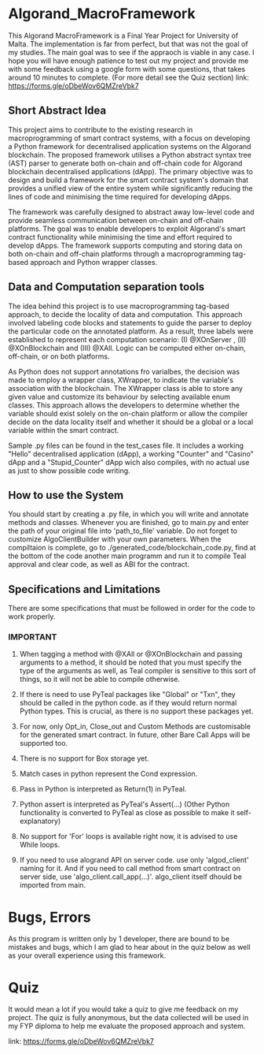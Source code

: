 # Algorand_MacroFramework

This Algorand MacroFramework is a Final Year Project for University of Malta. The implementation is far from perfect, but that was not
the goal of my studies. The main goal was to see if the appraoch is viable in any case.
I hope you will have enough patience to test out my project and provide me with some feedback using a google form with some questions, that takes around
10 minutes to complete. (For more detail see the Quiz section)
link: https://forms.gle/oDbeWov6QMZreVbk7

## Short Abstract Idea

This project aims to contribute to the existing research in macroprogramming of smart contract systems,
with a focus on developing a Python framework for decentralised application systems on the Algorand blockchain.
The proposed framework utilises a Python abstract syntax tree (AST) parser to generate both on-chain and off-chain
code for Algorand blockchain decentralised applications (dApp). The primary objective was to design and build a 
framework for the smart contract system's domain that provides a unified view of the entire system while significantly 
reducing the lines of code and minimising the time required for developing dApps.

The framework was carefully designed to abstract away low-level code and provide seamless communication between on-chain
and off-chain platforms. The goal was to enable developers to exploit Algorand's smart contract functionality while minimising
the time and effort required to develop dApps. The framework supports computing and storing data on both on-chain and off-chain
platforms through a macroprogramming tag-based approach and Python wrapper classes.

## Data and Computation separation tools

The idea behind this project is to use macroprogramming tag-based approach, to decide the locality of data and computation. 
This approach involved labeling code blocks and statements to guide the parser to deploy the particular code on the annotated
platform. As a result, three labels were established to represent each computation scenario:
(I) @XOnServer , (II) @XOnBlockchain and (III) @XAll. Logic can be computed either on-chain, off-chain, or on both platforms. 

As Python does not support annotations fro varialbes, the decision was made to employ a wrapper class, XWrapper,
to indicate the variable's association with the blockchain. The XWrapper class is able to store any given value
and customize its behaviour by selecting available enum classes. This approach allows the developers to determine whether
the variable should exist solely on the on-chain platform or allow the compiler decide on the data locality itself and whether 
it should be a global or a local variable within the smart contract.

Sample .py files can be found in the test_cases file. It includes a working "Hello" decentralised application (dApp),
a working "Counter" and "Casino" dApp and a "Stupid_Counter" dApp wich also compiles, with no actual use as just to show possible code writing.

## How to use the System

You should start by creating a .py file, in which you will write and annotate methods and classes. Whenever you are finished, go to main.py and 
enter the path of your original file into 'path_to_file' variable. Do not forget to customize AlgoClientBuilder with your own parameters.
When the compiltaion is complete, go to ./generated_code/blockchain_code.py, find at the bottom of the code another main programm and run it to compile
Teal approval and clear code, as well as ABI for the contract.

## Specifications and Limitations

There are some specifications that must be followed in order for the code to work properly.

### IMPORTANT

1. When tagging a method with @XAll or @XOnBlockchain and passing arguments to a method, it should be noted that you must specify the type
of the arguments as well, as Teal compiler is sensitive to this sort of things, so it will not be able to compile otherwise.

2. If there is need to use PyTeal packages like "Global" or "Txn", they should be called in the python code. as if they would return normal Python types.
This is crucial, as there is no support these packages yet.

3. For now, only Opt_in, Close_out and Custom Methods are customisable for the generated smart contract. In future, other Bare Call Apps will be
supported too.

4. There is no support for Box storage yet.

5. Match cases in python represent the Cond expression. 

6. Pass in Python is interpreted as Return(1) in PyTeal.

7. Python assert is interpreted as PyTeal's Assert(...) (Other Python functionality is converted to PyTeal as close as possible to make it self-explanatory)

8. No support for 'For' loops is available right now, it is advised to use While loops.

9. If you need to use alogrand API on server code. use only 'algod_client' naming for it. And if you need to call method from smart contract on server side,
use 'algo_client.call_app(...)'. algo_client itself dhould be imported from main.


# Bugs, Errors

As this program is written only by 1 developer, there are bound to be mistakes and bugs, which I am glad to hear about in the quiz below as well as your overall
experience using this framework.

# Quiz

It would mean a lot if you would take a quiz to give me feedback on my project. The quiz is fully anonymous, but the data collected will be used in my
FYP diploma to help me evaluate the proposed approach and system.

link: https://forms.gle/oDbeWov6QMZreVbk7

